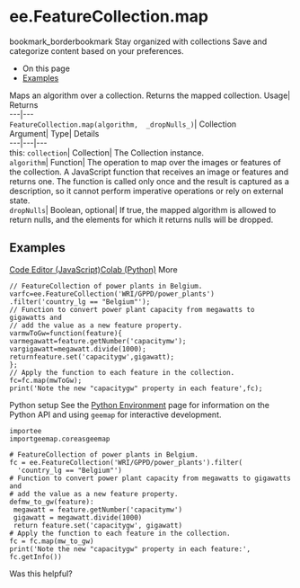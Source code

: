  
#  ee.FeatureCollection.map 
bookmark_borderbookmark Stay organized with collections  Save and categorize content based on your preferences.
  * On this page
  * [Examples](https://developers.google.com/earth-engine/apidocs/ee-featurecollection-map#examples)


Maps an algorithm over a collection. 
Returns the mapped collection.
Usage| Returns  
---|---  
`FeatureCollection.map(algorithm,  _dropNulls_)`| Collection  
Argument| Type| Details  
---|---|---  
this: `collection`| Collection| The Collection instance.  
`algorithm`| Function| The operation to map over the images or features of the collection. A JavaScript function that receives an image or features and returns one. The function is called only once and the result is captured as a description, so it cannot perform imperative operations or rely on external state.  
`dropNulls`| Boolean, optional| If true, the mapped algorithm is allowed to return nulls, and the elements for which it returns nulls will be dropped.  
## Examples
[Code Editor (JavaScript)](https://developers.google.com/earth-engine/apidocs/ee-featurecollection-map#code-editor-javascript-sample)[Colab (Python)](https://developers.google.com/earth-engine/apidocs/ee-featurecollection-map#colab-python-sample) More
```
// FeatureCollection of power plants in Belgium.
varfc=ee.FeatureCollection('WRI/GPPD/power_plants')
.filter('country_lg == "Belgium"');
// Function to convert power plant capacity from megawatts to gigawatts and
// add the value as a new feature property.
varmwToGw=function(feature){
varmegawatt=feature.getNumber('capacitymw');
vargigawatt=megawatt.divide(1000);
returnfeature.set('capacitygw',gigawatt);
};
// Apply the function to each feature in the collection.
fc=fc.map(mwToGw);
print('Note the new "capacitygw" property in each feature',fc);
```
Python setup
See the [ Python Environment](https://developers.google.com/earth-engine/guides/python_install) page for information on the Python API and using `geemap` for interactive development.
```
importee
importgeemap.coreasgeemap
```
```
# FeatureCollection of power plants in Belgium.
fc = ee.FeatureCollection('WRI/GPPD/power_plants').filter(
  'country_lg == "Belgium"')
# Function to convert power plant capacity from megawatts to gigawatts and
# add the value as a new feature property.
defmw_to_gw(feature):
 megawatt = feature.getNumber('capacitymw')
 gigawatt = megawatt.divide(1000)
 return feature.set('capacitygw', gigawatt)
# Apply the function to each feature in the collection.
fc = fc.map(mw_to_gw)
print('Note the new "capacitygw" property in each feature:', fc.getInfo())
```

Was this helpful?
